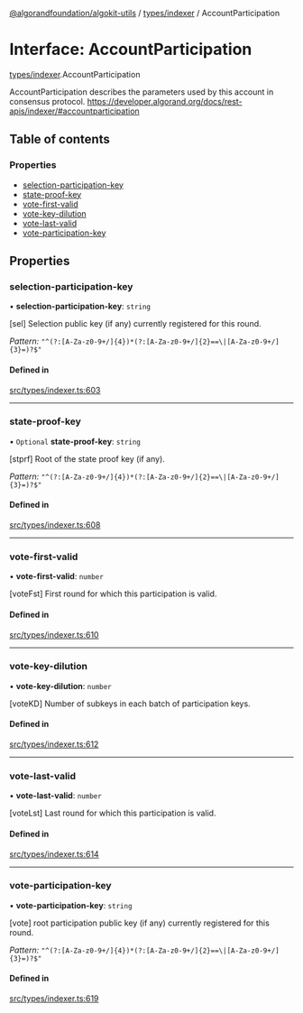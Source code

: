 [@algorandfoundation/algokit-utils](../README.md) / [types/indexer](../modules/types_indexer.md) / AccountParticipation

# Interface: AccountParticipation

[types/indexer](../modules/types_indexer.md).AccountParticipation

AccountParticipation describes the parameters used by this account in consensus protocol. https://developer.algorand.org/docs/rest-apis/indexer/#accountparticipation

## Table of contents

### Properties

- [selection-participation-key](types_indexer.AccountParticipation.md#selection-participation-key)
- [state-proof-key](types_indexer.AccountParticipation.md#state-proof-key)
- [vote-first-valid](types_indexer.AccountParticipation.md#vote-first-valid)
- [vote-key-dilution](types_indexer.AccountParticipation.md#vote-key-dilution)
- [vote-last-valid](types_indexer.AccountParticipation.md#vote-last-valid)
- [vote-participation-key](types_indexer.AccountParticipation.md#vote-participation-key)

## Properties

### selection-participation-key

• **selection-participation-key**: `string`

[sel] Selection public key (if any) currently registered for this round.

*Pattern:* `"^(?:[A-Za-z0-9+/]{4})*(?:[A-Za-z0-9+/]{2}==\|[A-Za-z0-9+/]{3}=)?$"`

#### Defined in

[src/types/indexer.ts:603](https://github.com/joe-p/algokit-utils-ts/blob/main/src/types/indexer.ts#L603)

___

### state-proof-key

• `Optional` **state-proof-key**: `string`

[stprf] Root of the state proof key (if any).

*Pattern:* `"^(?:[A-Za-z0-9+/]{4})*(?:[A-Za-z0-9+/]{2}==\|[A-Za-z0-9+/]{3}=)?$"`

#### Defined in

[src/types/indexer.ts:608](https://github.com/joe-p/algokit-utils-ts/blob/main/src/types/indexer.ts#L608)

___

### vote-first-valid

• **vote-first-valid**: `number`

[voteFst] First round for which this participation is valid.

#### Defined in

[src/types/indexer.ts:610](https://github.com/joe-p/algokit-utils-ts/blob/main/src/types/indexer.ts#L610)

___

### vote-key-dilution

• **vote-key-dilution**: `number`

[voteKD] Number of subkeys in each batch of participation keys.

#### Defined in

[src/types/indexer.ts:612](https://github.com/joe-p/algokit-utils-ts/blob/main/src/types/indexer.ts#L612)

___

### vote-last-valid

• **vote-last-valid**: `number`

[voteLst] Last round for which this participation is valid.

#### Defined in

[src/types/indexer.ts:614](https://github.com/joe-p/algokit-utils-ts/blob/main/src/types/indexer.ts#L614)

___

### vote-participation-key

• **vote-participation-key**: `string`

[vote] root participation public key (if any) currently registered for this round.

*Pattern:* `"^(?:[A-Za-z0-9+/]{4})*(?:[A-Za-z0-9+/]{2}==\|[A-Za-z0-9+/]{3}=)?$"`

#### Defined in

[src/types/indexer.ts:619](https://github.com/joe-p/algokit-utils-ts/blob/main/src/types/indexer.ts#L619)
